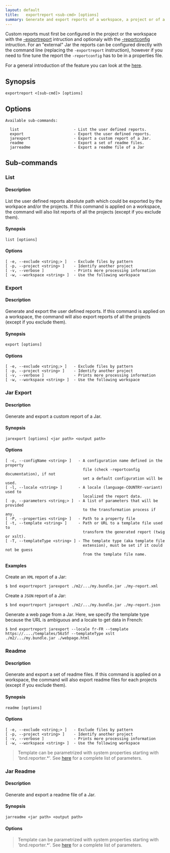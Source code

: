 ```yaml
---
layout: default
title:   exportreport <sub-cmd> [options]
summary: Generate and export reports of a workspace, a project or of a Jar.
---
```




Custom reports must first be configured in the project or the workspace with the [-exportreport](../instructions/exportreport.html) intruction and optionaly with the [-reportconfig](../instructions/reportconfig.html) intruction. For an "external" Jar the reports can be configured directly with the command line (replacing the `-exportreport` instruction), however if you need to fine tune the report the `-reportconfig` has to be in a properties file. 

For a general introduction of the feature you can look at the [here](../chapters/395-generating-documentation.html).

## Synopsis

    exportreport <[sub-cmd]> [options]

## Options
    
    Available sub-commands: 

      list                        - List the user defined reports.
      export                      - Export the user defined reports. 
      jarexport                   - Export a custom report of a Jar. 
      readme                      - Export a set of readme files. 
      jarreadme                   - Export a readme file of a Jar 
       
## Sub-commands

### List

#### Description

List the user defined reports absolute path which could be exported by the workpace and/or the projects. If this command is applied on a workspace, the command will also list reports of all the projects (except if you exclude them).

#### Synopsis

    list [options]

#### Options

    [ -e, --exclude <string;> ]   - Exclude files by pattern
    [ -p, --project <string> ]    - Identify another project
    [ -v, --verbose ]             - Prints more processing information
    [ -w, --workspace <string> ]  - Use the following workspace

### Export

#### Description

Generate and export the user defined reports. If this command is applied on a workspace, the command will also export reports of all the projects (except if you exclude them).

#### Synopsis

    export [options]

#### Options
 
    [ -e, --exclude <string;> ]   - Exclude files by pattern
    [ -p, --project <string> ]    - Identify another project
    [ -v, --verbose ]             - Prints more processing information
    [ -w, --workspace <string> ]  - Use the following workspace

### Jar Export

#### Description

Generate and export a custom report of a Jar.

#### Synopsis

    jarexport [options] <jar path> <output path>

#### Options

    [ -c, --configName <string> ]   - A configuration name defined in the property
                                      file (check -reportconfig documentation), if not
                                      set a default configuration will be used.
    [ -l, --locale <string> ]       - A locale (language-COUNTRY-variant) used to
                                      localized the report data.
    [ -p, --parameters <string;> ]  - A list of parameters that will be provided
                                      to the transformation process if any.
    [ -P, --properties <string> ]   - Path to a property file
    [ -t, --template <string> ]     - Path or URL to a template file used to
                                      transform the generated report (twig or xslt).
    [ -T, --templateType <string> ] - The template type (aka template file
                                      extension), must be set if it could not be guess
                                      from the template file name.

#### Examples

Create an `XML` report of a Jar:

    $ bnd exportreport jarexport ./m2/.../my.bundle.jar ./my-report.xml

Create a `JSON` report of a Jar:

    $ bnd exportreport jarexport ./m2/.../my.bundle.jar ./my-report.json

Generate a web page from a Jar. Here, we specify the template type because the URL is ambiguous and a locale to get data in French:

    $ bnd exportreport jarexport --locale fr-FR --template https://..../templates/56z5f --templateType xslt ./m2/.../my.bundle.jar ./webpage.html

### Readme

#### Description

Generate and export a set of readme files. If this command is applied on a workspace, the command will also export readme files for each projects (except if you exclude them).

#### Synopsis

    readme [options]

#### Options
 
    [ -e, --exclude <string;> ]   - Exclude files by pattern
    [ -p, --project <string> ]    - Identify another project
    [ -v, --verbose ]             - Prints more processing information
    [ -w, --workspace <string> ]  - Use the following workspace

> Template can be parametrized with system properties starting with 'bnd.reporter.*'. See 
[here](../chapters/395-generating-documentation.html) for a complete list of parameters.

### Jar Readme

#### Description

Generate and export a readme file of a Jar.

#### Synopsis

    jarreadme <jar path> <output path>

#### Options

> Template can be parametrized with system properties starting with 'bnd.reporter.*'. See 
[here](../chapters/395-generating-documentation.html) for a complete list of parameters.

